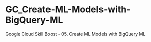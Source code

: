 # GC_Create-ML-Models-with-BigQuery-ML
Google Cloud Skill Boost - 05. Create ML Models with BigQuery ML
